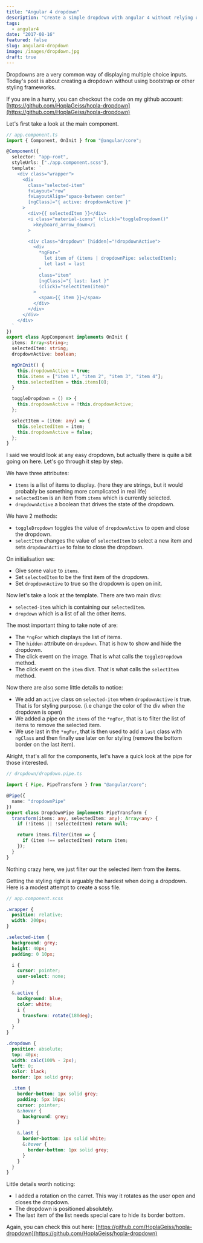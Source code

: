 ```yaml
---
title: "Angular 4 dropdown"
description: "Create a simple dropdown with angular 4 without relying on bootstrap"
tags:
  - angular4
date: "2017-08-16"
featured: false
slug: angular4-dropdown
image: /images/dropdown.jpg
draft: true
---
```


Dropdowns are a very common way of displaying multiple choice inputs. Today's post is about creating a dropdown without using bootstrap or other styling frameworks.

If you are in a hurry, you can checkout the code on my github account: [https://github.com/HoplaGeiss/hopla-dropdown](https://github.com/HoplaGeiss/hopla-dropdown)

Let's first take a look at the main component.

```typescript
// app.component.ts
import { Component, OnInit } from "@angular/core";

@Component({
  selector: "app-root",
  styleUrls: ["./app.component.scss"],
  template: `
    <div class="wrapper">
      <div
        class="selected-item"
        fxLayout="row"
        fxLayoutAlign="space-between center"
        [ngClass]="{ active: dropdownActive }"
      >
        <div>{{ selectedItem }}</div>
        <i class="material-icons" (click)="toggleDropdown()"
          >keyboard_arrow_down</i
        >

        <div class="dropdown" [hidden]="!dropdownActive">
          <div
            *ngFor="
              let item of (items | dropdownPipe: selectedItem);
              let last = last
            "
            class="item"
            [ngClass]="{ last: last }"
            (click)="selectItem(item)"
          >
            <span>{{ item }}</span>
          </div>
        </div>
      </div>
    </div>
  `
})
export class AppComponent implements OnInit {
  items: Array<string>;
  selectedItem: string;
  dropdownActive: boolean;

  ngOnInit() {
    this.dropdownActive = true;
    this.items = ["item 1", "item 2", "item 3", "item 4"];
    this.selectedItem = this.items[0];
  }

  toggleDropdown = () => {
    this.dropdownActive = !this.dropdownActive;
  };

  selectItem = (item: any) => {
    this.selectedItem = item;
    this.dropdownActive = false;
  };
}
```

I said we would look at any easy dropdown, but actually there is quite a bit going on here. Let's go through it step by step.

We have three attributes:

- `items` is a list of items to display. (here they are strings, but it would probably be something more complicated in real life)
- `selectedItem` is an item from `items` which is currently selected.
- `dropdownActive` a boolean that drives the state of the dropdown.

We have 2 methods:

- `toggleDropdown` toggles the value of `dropdownActive` to open and close the dropdown.
- `selectItem` changes the value of `selectedItem` to select a new item and sets `dropdownActive` to false to close the dropdown.

On initialisation we:

- Give some value to `items`.
- Set `selectedItem` to be the first item of the dropdown.
- Set `dropdownActive` to true so the dropdown is open on init.

Now let's take a look at the template. There are two main divs:

- `selected-item` which is containing our `selectedItem`.
- `dropdown` which is a list of all the other items.

The most important thing to take note of are:

- The `*ngFor` which displays the list of items.
- The `hidden` attribute on `dropdown`. That is how to show and hide the dropdown.
- The click event on the image. That is what calls the `toggleDropdown` method.
- The click event on the `item` divs. That is what calls the `selectItem` method.

Now there are also some little details to notice:

- We add an `active` class on `selected-item` when `dropdownActive` is true. That is for styling purpose. (i.e change the color of the div when the dropdown is open)
- We added a pipe on the `items` of the `*ngFor`, that is to filter the list of items to remove the selected item.
- We use last in the `*ngFor`, that is then used to add a `last` class with `ngClass` and then finally use later on for styling (remove the bottom border on the last item).

Alright, that's all for the components, let's have a quick look at the pipe for those interested.

```typescript
// dropdown/dropdown.pipe.ts

import { Pipe, PipeTransform } from "@angular/core";

@Pipe({
  name: "dropdownPipe"
})
export class DropdownPipe implements PipeTransform {
  transform(items: any, selectedItem: any): Array<any> {
    if (!items || !selectedItem) return null;

    return items.filter(item => {
      if (item !== selectedItem) return item;
    });
  }
}
```

Nothing crazy here, we just filter our the selected item from the items.

Getting the styling right is arguably the hardest when doing a dropdown. Here is a modest attempt to create a scss file.

```scss
// app.component.scss

.wrapper {
  position: relative;
  width: 200px;
}

.selected-item {
  background: grey;
  height: 40px;
  padding: 0 10px;

  i {
    cursor: pointer;
    user-select: none;
  }

  &.active {
    background: blue;
    color: white;
    i {
      transform: rotate(180deg);
    }
  }
}

.dropdown {
  position: absolute;
  top: 40px;
  width: calc(100% - 2px);
  left: 0;
  color: black;
  border: 1px solid grey;

  .item {
    border-bottom: 1px solid grey;
    padding: 5px 10px;
    cursor: pointer;
    &:hover {
      background: grey;
    }

    &.last {
      border-bottom: 1px solid white;
      &:hover {
        border-bottom: 1px solid grey;
      }
    }
  }
}
```

Little details worth noticing:

- I added a rotation on the carret. This way it rotates as the user open and closes the dropdown.
- The dropdown is positioned absolutely.
- The last item of the list needs special care to hide its border bottom.

Again, you can check this out here: [https://github.com/HoplaGeiss/hopla-dropdown](https://github.com/HoplaGeiss/hopla-dropdown)
